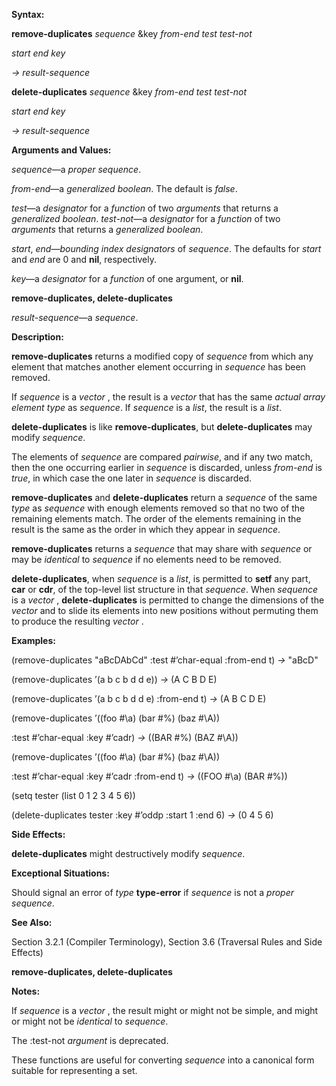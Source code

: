  

**Syntax:** 

**remove-duplicates** *sequence* &key *from-end test test-not* 

*start end key* 

*→ result-sequence* 

**delete-duplicates** *sequence* &key *from-end test test-not* 

*start end key* 

*→ result-sequence* 

**Arguments and Values:** 

*sequence*—a *proper sequence*. 

*from-end*—a *generalized boolean*. The default is *false*. 

*test*—a *designator* for a *function* of two *arguments* that returns a *generalized boolean*. *test-not*—a *designator* for a *function* of two *arguments* that returns a *generalized boolean*. 

*start*, *end*—*bounding index designators* of *sequence*. The defaults for *start* and *end* are 0 and **nil**, respectively. 

*key*—a *designator* for a *function* of one argument, or **nil**. 



 

 

**remove-duplicates, delete-duplicates** 

*result-sequence*—a *sequence*. 

**Description:** 

**remove-duplicates** returns a modified copy of *sequence* from which any element that matches another element occurring in *sequence* has been removed. 

If *sequence* is a *vector* , the result is a *vector* that has the same *actual array element type* as *sequence*. If *sequence* is a *list*, the result is a *list*. 

**delete-duplicates** is like **remove-duplicates**, but **delete-duplicates** may modify *sequence*. 

The elements of *sequence* are compared *pairwise*, and if any two match, then the one occurring earlier in *sequence* is discarded, unless *from-end* is *true*, in which case the one later in *sequence* is discarded. 

**remove-duplicates** and **delete-duplicates** return a *sequence* of the same *type* as *sequence* with enough elements removed so that no two of the remaining elements match. The order of the elements remaining in the result is the same as the order in which they appear in *sequence*. 

**remove-duplicates** returns a *sequence* that may share with *sequence* or may be *identical* to *sequence* if no elements need to be removed. 

**delete-duplicates**, when *sequence* is a *list*, is permitted to **setf** any part, **car** or **cdr**, of the top-level list structure in that *sequence*. When *sequence* is a *vector* , **delete-duplicates** is permitted to change the dimensions of the *vector* and to slide its elements into new positions without permuting them to produce the resulting *vector* . 

**Examples:** 

(remove-duplicates "aBcDAbCd" :test #’char-equal :from-end t) *→* "aBcD" 

(remove-duplicates ’(a b c b d d e)) *→* (A C B D E) 

(remove-duplicates ’(a b c b d d e) :from-end t) *→* (A B C D E) 

(remove-duplicates ’((foo #\a) (bar #\%) (baz #\A)) 

:test #’char-equal :key #’cadr) *→* ((BAR #\%) (BAZ #\A)) 

(remove-duplicates ’((foo #\a) (bar #\%) (baz #\A)) 

:test #’char-equal :key #’cadr :from-end t) *→* ((FOO #\a) (BAR #\%)) 

(setq tester (list 0 1 2 3 4 5 6)) 

(delete-duplicates tester :key #’oddp :start 1 :end 6) *→* (0 4 5 6) 

**Side Effects:** 

**delete-duplicates** might destructively modify *sequence*. 

**Exceptional Situations:** 

Should signal an error of *type* **type-error** if *sequence* is not a *proper sequence*. 

**See Also:** 

Section 3.2.1 (Compiler Terminology), Section 3.6 (Traversal Rules and Side Effects) 

 

 

**remove-duplicates, delete-duplicates** 

**Notes:** 

If *sequence* is a *vector* , the result might or might not be simple, and might or might not be *identical* to *sequence*. 

The :test-not *argument* is deprecated. 

These functions are useful for converting *sequence* into a canonical form suitable for representing a set. 



 

 


